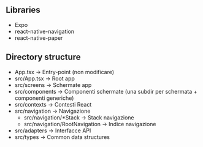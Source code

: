 ## Libraries
- Expo
- react-native-navigation
- react-native-paper

## Directory structure
- App.tsx -> Entry-point (non modificare)
- src/App.tsx -> Root app
- src/screens -> Schermate app
- src/components -> Componenti schermate (una subdir per schermata + componenti generiche)
- src/contexts -> Contesti React
- src/navigation -> Navigazione
	- src/navigation/*Stack -> Stack navigazione
	- src/navigation/RootNavigation -> Indice navigazione
- src/adapters -> Interfacce API
- src/types -> Common data structures